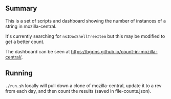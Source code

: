 
## Summary

This is a set of scripts and dashboard showing the number of instances of a string in mozilla-central.

It's currently searching for `nsIDocShellTreeItem` but this may be modified to get a better count.

The dashboard can be seen at https://bgrins.github.io/count-in-mozilla-central/.

## Running

`./run.sh` locally will pull down a clone of mozilla-central, update it to a rev from each day, and then count the results (saved in file-counts.json).
